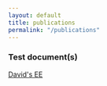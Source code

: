 ```yaml
---
layout: default
title: publications
permalink: "/publications"
---
```


### Test document(s)

[David's EE](David's-EE.pdf)
